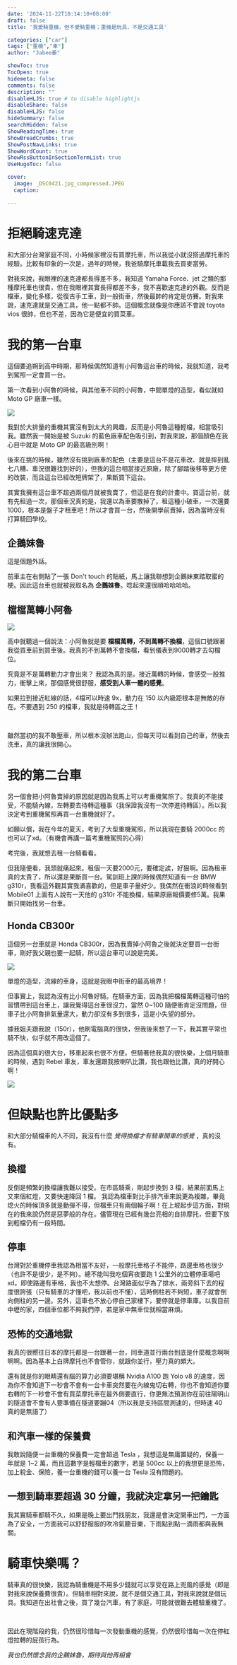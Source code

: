 ```yaml
---
date: '2024-11-22T10:14:10+08:00'
draft: false
title: '我愛騎重機，但不愛騎重機；重機是玩具，不是交通工具'

categories: ["car"]
tags: ["重機","車"]
author: "Jabee姜"

showToc: true
TocOpen: true
hidemeta: false
comments: false
description: ""
disableHLJS: true # to disable highlightjs
disableShare: false
disableHLJS: false
hideSummary: false
searchHidden: false
ShowReadingTime: true
ShowBreadCrumbs: true
ShowPostNavLinks: true
ShowWordCount: true
ShowRssButtonInSectionTermList: true
UseHugoToc: false

cover:
  image: _DSC0421.jpg_compressed.JPEG
  caption: 

---
```


# 拒絕騎速克達

和大部分台灣家庭不同，小時候家裡沒有買摩托車，所以我從小就沒搭過摩托車的經驗。比較有印象的一次是，過年的時候，我爸騎摩托車載我去買麥當勞。

對我來說，我眼裡的速克達都長得差不多，我知道 Yamaha Force、jet 之類的那種摩托車也很貴，但在我眼裡其實長得都差不多，我不喜歡速克達的外觀。反而是檔車，變化多樣，從復古手工車，到一般街車，然後最帥的肯定是仿賽。對我來說，速克達就是交通工具，他一點都不帥。這個概念就像是你應該不會說 toyota vios 很帥，但也不差，因為它是便宜的買菜車。



# 我的第一台車

這個要追朔到高中時期，那時候偶然知道有小阿魯這台車的時候，我就知道，我考到駕照一定會買一台。

第一次看到小阿魯的時候，與其他車不同的小阿魯，中間單燈的造型，看似就如 Moto GP 廠車一樣。

![](_DSC6964.jpg_compressed.JPEG)

我對於大排量的重機其實沒有到太大的興趣，反而是小阿魯這種輕檔，相當吸引我。雖然我一開始是被 Suzuki 的藍色廠車配色吸引到，對我來說，那個顏色在我心目中就是 Moto GP 的最高級別啊！

後來在挑的時候，雖然沒有挑到廠車的配色（主要是這台不是花車改、就是摔到亂七八糟、車況很難找到好的），但我的這台相當接近原廠，除了腳踏後移等更方便的改裝，而且這台已經改短牌架了，果斷買下這台。

其實我擁有這台車不超過兩個月就被我賣了，但這是在我的計畫中。買這台前，就有先租過一次，那個車況真的是，我還以為車要散掉了，租這種小破車，一次還要1000，根本是盤子才租車吧！所以才會買一台，然後開學前賣掉，因為當時沒有打算騎回學校。

## 企鵝妹魯

這是個題外話。

前車主在右側貼了一張 Don't touch 的貼紙，馬上讓我聯想到企鵝妹東踏取蜜的梗。因此這台車也就被我取名為 **企鵝妹魯**。唸起來還很順哈哈哈哈。

## 檔檔萬轉小阿魯

![](_DSC6910.jpg_compressed.JPEG)

高中就聽過一個說法：小阿魯就是要 **檔檔萬轉，不到萬轉不換檔**，這個口號跟著我從買車前到買車後。我真的不到萬轉不會換檔，看到儀表到9000轉才去勾檔位。

究竟是不是萬轉動力才會出來？ 我認為真的是。接近萬轉的時候，會感受一股推力，衝擊上來，那個感覺很舒服，**感受到人車一體的感覺**。

如果拉到接近紅線的話，4檔可以時速 9x，動力在 150 以內級距根本是無敵的存在。不要遇到 250 的檔車，我就是待轉區之王！

<br>

雖然當初的我不敢壓車，所以根本沒辦法跑山，但每天可以看到自己的車，然後去洗車，真的讓我很開心。

# 我的第二台車

另一個會把小阿魯賣掉的原因就是因為我馬上可以考重機駕照了。我真的不能接受，不能騎內線，左轉要去待轉這種事（我保證我沒有一次停進待轉區）。所以我決定考到重機駕照再買一台重機就好了。

如願以償，我在今年的夏天，考到了大型重機駕照，所以我現在要騎 2000cc 的也可以了xd。（有機會再講一篇考重機駕照的心得）

考完後，我就想去租一台騎看看。

但我隨便看，我頭就痛起來。租個一天要2000元，要確定誒，好狠啊。因為租車真的太貴了，所以還是果斷買一台。駕訓班上課的時候偶然知道有一台 BMW g310r，我看這外觀其實我滿喜歡的，但是車子量好少。我偶然在衝浪的時候看到 Mobile01 上面有人說有一天他的 g310r 不能換檔，結果原廠報價要修5萬。我果斷只開始找另一台車。

## Honda CB300r

這個另一台車就是 Honda CB300r，因為我賣掉小阿魯之後就決定要買一台街車，剛好我父親也要一起騎，所以這台車可以說是完美。

![](_DSC0421.jpg_compressed.JPEG)

單燈的造型，流線的車身，這就是我眼中街車的最高境界！

但事實上，我認為沒有比小阿魯好騎。在騎車方面，因為我把檔檔萬轉這種可怕的習慣帶到這台車上，讓我覺得這台車很沒力，當然 0~100 隨便衝肯定沒問題，但車子比小阿魯排氣量還大，動力卻沒有多到很多，這是小失望的部分。

據我姐夫跟我說（150r），他刷電腦真的很快，但我後來想了一下，我其實平常也騎不快，似乎就不用改這個了。

因為這個真的很大台，移車起來也很不方便。但騎著他我真的很快樂，上個月騎車的時候，遇到 Rebel 車友，車友還跟我按喇叭比讚，我也跟他比讚，真的好開心啊！

![](_DSC0303.jpg_compressed.JPEG)

# 但缺點也許比優點多

和大部分騎檔車的人不同，我沒有什麼 *覺得換檔才有騎車開車的感覺* ，真的沒有。

## 換檔

反倒是頻繁的換檔讓我難以接受。在市區騎乘，剛起步換到 3 檔，結果前面馬上又來個紅燈，又要快速降回 1 檔。 我認為檔車對比手排汽車來說更為複雜，畢竟熄火的時候頂多就是動彈不得，但檔車只有兩個輪子啊！在上坡起步這方面，對現在的我來說仍然是惡夢般的存在。儘管現在已經有幾台亮相的自排摩托，但要下放到輕檔仍有一段時間。

## 停車

台灣對於重機停車我認為相當不友好，一般摩托車格子不能停，路邊車格也很少（也許不是很少，是不夠）。總不能叫我吃個宵夜要跑 1 公里外的立體停車場吧xd。即使路邊有車格，我也不太想停。台灣路面似乎為了排水，兩旁斜下去的程度很誇張（只有騎車的才懂吧，我以前也不懂），這時側柱若不夠短，車子就會倒向側柱的另一邊。另外，這車也不放心停自己家樓下，要停就是停車庫。以我目前中壢的家，四個車位都不夠我們停，若是家中無車位就相當麻煩。

## 恐怖的交通地獄

我真的很嚮往日本的摩托都是一台跟著一台，同車道並行兩台到底是什麼概念啊啊啊啊。因為基本上白牌摩托也不會管你，就跟你並行，壓力真的頗大。

還有就是你的眼睛還有腦的算力必須要堪稱 Nvidia A100 跑 Yolo v8 的速度，因為你不會知道下一秒會不會有一台卡車突然要在內線鬼切右轉，你也不會知道你要右轉的下一秒會不會有買菜摩托車在最外側要直行，你更無法預測你在前往陽明山的隧道會不會有人要準備在隧道要蹦04（所以我是支持區間測速的，但時速 40 真的是無語了）

## 和汽車一樣的保養費

我敢說隨便一台重機的保養費一定會超過 Tesla ，我想這是無庸置疑的，保養一年就是 1~2 萬，而且這數字是輕檔車的數字，若是 500cc 以上的我想更是恐怖，加上稅金、保險，養一台重機的錢可以養一台 Tesla 沒有問題的。

## 一想到騎車要超過 30 分鐘，我就決定拿另一把鑰匙

我其實騎車都騎不久，如果是晚上要出門找朋友，我還是會決定開車出門，一方面為了安全，一方面我可以舒舒服服的吹冷氣聽音樂，下雨點到點一滴雨都與我無關。

# 騎車快樂嗎？

騎車真的很快樂，我認為騎重機是不用多少錢就可以享受在路上兜風的感覺（即是對我來說保養費很貴）。但騎車相對來說，就不是個交通工具，對我來說就是個玩具。我知道在出社會之後，買了幾台汽車，有了家庭，可能就很難去體驗重機了。

<br>

因此在現階段的我，仍然很珍惜每一次發動重機的感覺，仍然很珍惜每一次在停紅燈拉轉的屁孩行為。

*我也仍然懷念我的企鵝妹魯，期待與他再相會*

